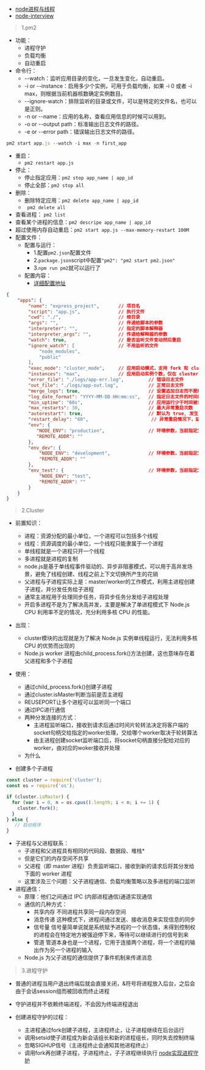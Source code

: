 
* [node进程与线程](https://juejin.im/post/5d43017be51d4561f40adcf9)
* [node-interview](https://github.com/ElemeFE/node-interview/tree/master/sections/zh-cn)

> 1.pm2

* 功能：
    * 进程守护
    * 负载均衡
    * 自动重启
* 命令行：
    * --watch：监听应用目录的变化，一旦发生变化，自动重启。
    * -i  or --instance：启用多少个实例，可用于负载均衡，如果 -i 0 或者 -i max，则根据当前机器核数确定实例数目。
    * --ignore-watch：排除监听的目录或文件，可以是特定的文件名，也可以是正则。
    * -n  or --name：应用的名称，查看应用信息的时候可以用到。
    * -o or --output path：标准输出日志文件的路径。
    * -e or --error path：错误输出日志文件的路径。

```javascript
pm2 start app.js --watch -i max -n first_app
```

* 重启：
    * `pm2 restart app.js`
* 停止：
    * 停止指定应用：`pm2 stop app_name | app_id`
    * 停止全部：`pm2 stop all`
* 删除：
    * 删除特定应用：`pm2 delete app_name | app_id`
    * ` pm2 delete all`
* 查看进程： `pm2 list`
* 查看某个进程的信息：`pm2 descripe app_name | app_id`
* 超过使用内存自动重启：`pm2 start app.js --max-memory-restart 100M`
* 配置文件：
    * 配置与运行：
        * 1.配置`pm2.json`配置文件
        * 2.`package.json`script中配置`"pm2": "pm2 start pm2.json" `
        * 3.`npm run pm2`就可以运行了
    * 配置内容：
        * [详细配置地址](https://pm2.keymetrics.io/docs/usage/application-declaration/#declaration-via-js-json-or-json5-file)
```json
{
    "apps": {
        "name": "express_project",       // 项目名          
        "script": "app.js",              // 执行文件
        "cwd": "./",                     // 根目录
        "args": "",                      // 传递给脚本的参数
        "interpreter": "",               // 指定的脚本解释器
        "interpreter_args": "",          // 传递给解释器的参数
        "watch": true,                   // 是否监听文件变动然后重启
        "ignore_watch": [                // 不用监听的文件
            "node_modules",
            "public"
        ],
        "exec_mode": "cluster_mode",     // 应用启动模式，支持 fork 和 cluster 模式
        "instances": "max",              // 应用启动实例个数，仅在 cluster 模式有效 默认为 fork
        "error_file": "./logs/app-err.log",         // 错误日志文件
        "out_file": "./logs/app-out.log",           // 正常日志文件
        "merge_logs": true,                         // 设置追加日志而不是新建日志
        "log_date_format": "YYYY-MM-DD HH:mm:ss",   // 指定日志文件的时间格式
        "min_uptime": "60s",                        // 应用运行少于时间被认为是异常启动
        "max_restarts": 30,                         // 最大异常重启次数
        "autorestart": true,                        // 默认为 true, 发生异常的情况下自动重启
        "restart_delay": "60",                       // 异常重启情况下，延时重启时间
        "env": {
           "NODE_ENV": "production",                // 环境参数，当前指定为生产环境
           "REMOTE_ADDR": ""               
        },
        "env_dev": {
            "NODE_ENV": "development",              // 环境参数，当前指定为开发环境
            "REMOTE_ADDR": ""
        },
        "env_test": {                               // 环境参数，当前指定为测试环境
            "NODE_ENV": "test",
            "REMOTE_ADDR": ""
        }
    }
}
```

> 2.Cluster

* 前置知识：
    * 进程：资源分配的最小单位，一个进程可以包括多个线程
    * 线程：资源调度的最小单位，一个线程只能隶属于一个进程
    * 单线程就是一个进程只开一个线程
    * 多进程就是进程的复制
    * node.js是基于单线程事件驱动的、异步非阻塞模式，可以用于高并发场景，避免了线程创建、线程之前上下文切换所产生的花销
    * 父进程与子进程实际上是：master/worker的工作模式，利用主进程创建子进程，并分发任务给子进程
    * 通常主进程用于处理同步任务，将异步任务分发给子进程处理
    * 开启多进程不是为了解决高并发，主要是解决了单进程模式下 Node.js CPU 利用率不足的情况，充分利用多核 CPU 的性能。

* 出现：
    * cluster模块的出现就是为了解决 Node.js 实例单线程运行，无法利用多核 CPU 的优势而出现的
    * Node.js worker 进程由child_process.fork()方法创建，这也意味存在着父进程和多个子进程
* 使用：
    * 通过child_process.fork()创建子进程
    * 通过cluster.isMaster判断当前是否主进程
    * REUSEPORT让多个进程可以监听同一个端口
    * 通过IPC进行通信
    * 两种分发连接的方式：
        * 主进程监听端口，接收到请求后通过时间片轮转法决定将客户端的socket句柄交给指定的worker处理，交给哪个worker取决于轮转算法
        * 由主进程创建socket监听端口后，将socket句柄直接分配给对应的worker，由对应的woker接收并处理
    * 为什么
* 创建多个子进程

```javascript
const cluster = require('cluster');
const os = require('os');

if (cluster.isMaster) {
  for (var i = 0, n = os.cpus().length; i < n; i += 1) {
    cluster.fork();
  }
} else {
   // 启动程序 
}
```

* 子进程与父进程联系：
    * 子进程和父进程具有相同的代码段、数据段、堆栈*
    * 但是它们的内存空间不共享
    * 父进程（即 master 进程）负责监听端口，接收到新的请求后将其分发给下面的 worker 进程
    * 这里涉及三个问题：父子进程通信、负载均衡策略以及多进程的端口监听
* 进程通信：
    * 原理：他们之间通过 IPC (内部进程通信)通道实现通信
    * 通信的几种方式：
        * 共享内存 不同进程共享同一段内存空间
        * 消息传递 这种模式下，进程间通过发送、接收消息来实现信息的同步
        * 信号量 信号量简单说就是系统赋予进程的一个状态值，未得到控制权的进程会在特定地方被强迫停下来，等待可以继续进行的信号到来
        * 管道 管道本身也是一个进程，它用于连接两个进程，将一个进程的输出作为另一个进程的输入
    * Node.js 为父子进程的通信提供了事件机制来传递消息

> 3.进程守护

* 普通的进程当用户退出终端后就会直接关闭，&符号将进程放入后台，之后会由于会话session组而被回收而终止进程
* 守护进程并不依赖终端进程，不会因为终端进程退出

* 创建进程守护的过程：
    * 主进程通过fork创建子进程，主进程终止，让子进程继续在后台运行
    * 调用setsid使子进程成为新会话组长和新的进程组长，同时失去控制终端
    * 忽略SIGHUP信号（主进程终止会通知其他进程终止）
    * 调用fork再创建子进程，子进程终止，子子进程继续执行
[node实现进程守护](https://cnodejs.org/topic/57adfadf476898b472247eac)